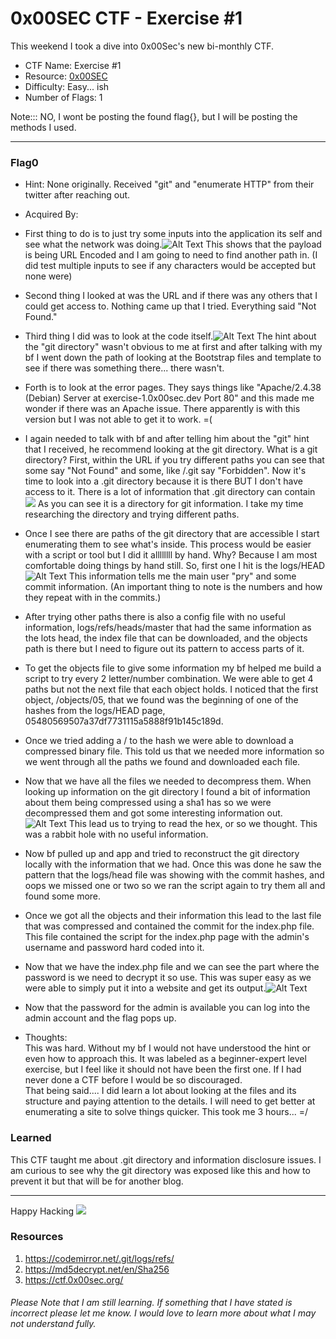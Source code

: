 # 0x00SEC CTF - Exercise #1

This weekend I took a dive into 0x00Sec's new bi-monthly CTF. 

- CTF Name: Exercise #1
- Resource: [0x00SEC](https://ctf.0x00sec.org/)
- Difficulty: Easy... ish
- Number of Flags: 1


Note::: NO, I wont be posting the found flag{}, but I will be posting the methods I used. 

<hr>


### Flag0
- Hint: None originally. Received "git" and "enumerate HTTP" from their twitter after reaching out.

- Acquired By: 
 - First thing to do is to just try some inputs into the application its self and see what the network was doing.![Alt Text](https://dev-to-uploads.s3.amazonaws.com/i/hs359gmzvfyepsp148i9.png) This shows that the payload is being URL Encoded and I am going to need to find another path in. (I did test multiple inputs to see if any characters would be accepted but none were)
 - Second thing I looked at was the URL and if there was any others that I could get access to. Nothing came up that I tried. Everything said "Not Found."
 - Third thing I did was to look at the code itself.![Alt Text](https://dev-to-uploads.s3.amazonaws.com/i/g75ycy1v2m4lkylovz16.png) The hint about the "git directory" wasn't obvious to me at first and after talking with my bf I went down the path of looking at the Bootstrap files and template to see if there was something there... there wasn't.
 - Forth is to look at the error pages. They says things like "Apache/2.4.38 (Debian) Server at exercise-1.0x00sec.dev Port 80" and this made me wonder if there was an Apache issue. There apparently is with this version but I was not able to get it to work. =(
 - I again needed to talk with bf and after telling him about the "git" hint that I received, he recommend looking at the git directory. What is a git directory? First, within the URL if you try different paths you can see that some say "Not Found" and some, like /.git say "Forbidden". Now it's time to look into a .git directory because it is there BUT I don't have access to it. There is a lot of information that .git directory can contain ![](https://image.slidesharecdn.com/gitpresentation-140814102916-phpapp01-160321215224/95/git-presentation-9-638.jpg?cb=1470313855) As you can see it is a directory for git information. I take my time researching the directory and trying different paths.
 -  Once I see there are paths of the git directory that are accessible I start enumerating them to see what's inside. This process would be easier with a script or tool but I did it allllllll by hand. Why? Because I am most comfortable doing things by hand still. So, first one I hit is the logs/HEAD![Alt Text](https://dev-to-uploads.s3.amazonaws.com/i/bfwkj7le7yfbc7wacgqq.png) This information tells me the main user "pry" and some commit information. (An important thing to note is the numbers and how they repeat with in the commits.)
 - After trying other paths there is also a config file with no useful information, logs/refs/heads/master that had the same information as the lots head, the index file that can be downloaded, and the objects path is there but I need to figure out its pattern to access parts of it.
 - To get the objects file to give some information my bf helped me build a script to try every 2 letter/number combination. We were able to get 4 paths but not the next file that each object holds. I noticed that the first object, /objects/05, that we found was the beginning of one of the hashes from the logs/HEAD page, 05480569507a37df7731115a5888f91b145c189d. 
 -  Once we tried adding a / to the hash we were able to download a compressed binary file. This told us that we needed more information so we went through all the paths we found and downloaded each file.
 - Now that we have all the files we needed to decompress them. When looking up information on the git directory I found a bit of information about them being compressed using a sha1 has so we were decompressed them and got some interesting information out. ![Alt Text](https://dev-to-uploads.s3.amazonaws.com/i/xqlypszvkj5l895xmwyz.png) This lead us to trying to read the hex, or so we thought. This was a rabbit hole with no useful information.
 - Now bf pulled up and app and tried to reconstruct the git directory locally with the information that we had. Once this was done he saw the pattern that the logs/head file was showing with the commit hashes, and oops we missed one or two so we ran the script again to try them all and found some more. 
 - Once we got all the objects and their information this lead to the last file that was compressed and contained the commit for the index.php file. This file contained the script for the index.php page with the admin's username and password hard coded into it.
 -  Now that we have the index.php file and we can see the part where the password is we need to decrypt it so use. This was super easy as we were able to simply put it into a website and get its output.![Alt Text](https://dev-to-uploads.s3.amazonaws.com/i/x0oltal67yynm3mffyxo.png)
 - Now that the password for the admin is available you can log into the admin account and the flag pops up.
- Thoughts: <br >This was hard. Without my bf I would not have understood the hint or even how to approach this. It was labeled as a beginner-expert level exercise, but I feel like it should not have been the first one. If I had never done a CTF before I would be so discouraged.<br>That being said.... I did learn a lot about looking at the files and its structure and paying attention to the details. I will need to get better at enumerating a site to solve things quicker. This took me 3 hours... =/



### Learned
This CTF taught me about .git directory and information disclosure issues. I am curious to see why the git directory was exposed like this and how to prevent it but that will be for another blog.

<hr>

Happy Hacking
![](https://media.giphy.com/media/l3vRmVv5P01I5NDAA/giphy.gif)

### Resources
1. https://codemirror.net/.git/logs/refs/
2. https://md5decrypt.net/en/Sha256
3. https://ctf.0x00sec.org/

###### Please Note that I am still learning. If something that I have stated is incorrect please let me know. I would love to learn more about what I may not understand fully.
